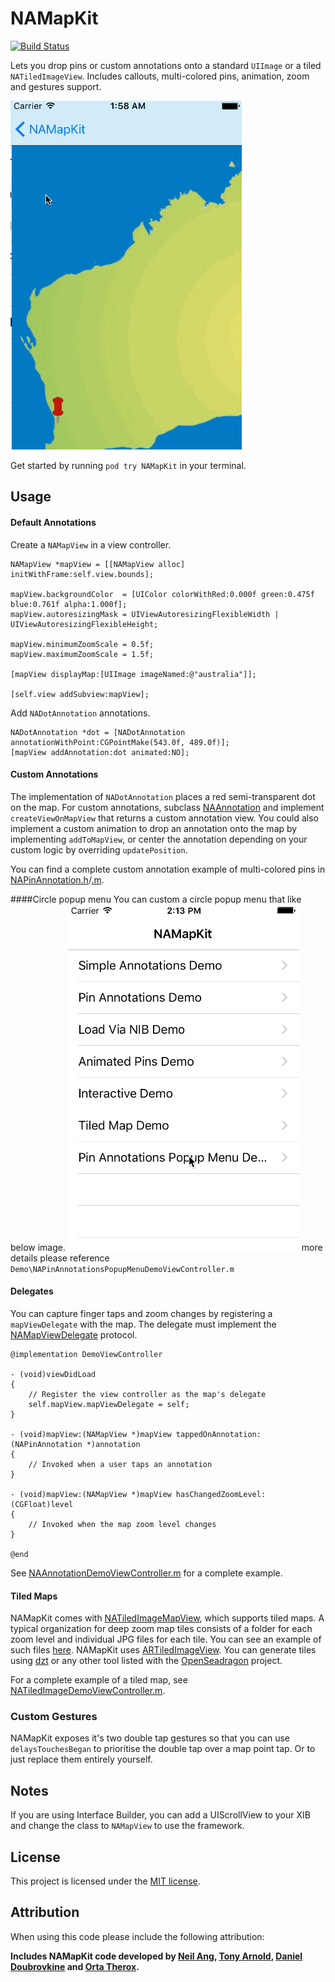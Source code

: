 NAMapKit
========

[![Build Status](https://travis-ci.org/neilang/NAMapKit.svg)](https://travis-ci.org/neilang/NAMapKit)

Lets you drop pins or custom annotations onto a standard `UIImage` or a tiled `NATiledImageView`. Includes callouts, multi-colored pins, animation, zoom and gestures support.

![Animated Demo](Demo/Screenshots/namapkit.gif)

Get started by running `pod try NAMapKit` in your terminal.

Usage
-----

#### Default Annotations

Create a `NAMapView` in a view controller.

``` objc
NAMapView *mapView = [[NAMapView alloc] initWithFrame:self.view.bounds];

mapView.backgroundColor  = [UIColor colorWithRed:0.000f green:0.475f blue:0.761f alpha:1.000f];
mapView.autoresizingMask = UIViewAutoresizingFlexibleWidth | UIViewAutoresizingFlexibleHeight;

mapView.minimumZoomScale = 0.5f;
mapView.maximumZoomScale = 1.5f;

[mapView displayMap:[UIImage imageNamed:@"australia"]];

[self.view addSubview:mapView];
```

Add `NADotAnnotation` annotations.

```
NADotAnnotation *dot = [NADotAnnotation annotationWithPoint:CGPointMake(543.0f, 489.0f)];
[mapView addAnnotation:dot animated:NO];
```

#### Custom Annotations

The implementation of `NADotAnnotation` places a red semi-transparent dot on the map. For custom annotations, subclass [NAAnnotation](NAMapKit/NAAnnotation.h) and implement `createViewOnMapView` that returns a custom annotation view. You could also implement a custom animation to drop an annotation onto the map by implementing `addToMapView`, or center the annotation depending on your custom logic by overriding `updatePosition`.

You can find a complete custom annotation example of multi-colored pins in [NAPinAnnotation.h](NAMapKit/NAPinAnnotation.h)/[.m](NAMapKit/NAPinAnnotation.m).

####Circle popup menu
You can custom a circle popup menu that like below image.
![Circle popup Animated Demo](Demo/Screenshots/namapkit2.gif)
more details please reference `Demo\NAPinAnnotationsPopupMenuDemoViewController.m`

#### Delegates

You can capture finger taps and zoom changes by registering a `mapViewDelegate` with the map. The delegate must implement the [NAMapViewDelegate](NAMapKit/NAMapViewDelegate.h) protocol.

```objc
@implementation DemoViewController

- (void)viewDidLoad
{
    // Register the view controller as the map's delegate
    self.mapView.mapViewDelegate = self;
}

- (void)mapView:(NAMapView *)mapView tappedOnAnnotation:(NAPinAnnotation *)annotation
{
    // Invoked when a user taps an annotation
}

- (void)mapView:(NAMapView *)mapView hasChangedZoomLevel:(CGFloat)level
{
    // Invoked when the map zoom level changes
}

@end
```

See [NAAnnotationDemoViewController.m](Demo/Demo/NAAnnotationDemoViewController.m) for a complete example.

#### Tiled Maps

NAMapKit comes with [NATiledImageMapView](NAMapKit/NATiledImageMapView.h), which supports tiled maps. A typical organization for deep zoom map tiles consists of a folder for each zoom level and individual JPG files for each tile. You can see an example of such files [here](Demo/Maps/Armory2014/tiles). NAMapKit uses [ARTiledImageView](https://github.com/dblock/ARTiledImageView). You can generate tiles using [dzt](https://github.com/dblock/dzt) or any other tool listed with the [OpenSeadragon](http://openseadragon.github.io/examples/creating-zooming-images) project.

For a complete example of a tiled map, see [NATiledImageDemoViewController.m](Demo/Demo/NATiledImageDemoViewController.m).

### Custom Gestures

NAMapKit exposes it's two double tap gestures so that you can use `delaysTouchesBegan` to prioritise the double tap over a map point tap. Or to just replace them entirely yourself.

Notes
-----

If you are using Interface Builder, you can add a UIScrollView to your XIB and change the class to `NAMapView` to use the framework.

License
-------

This project is licensed under the [MIT license](LICENSE).

Attribution
-----------

When using this code please include the following attribution:

**Includes NAMapKit code developed by [Neil Ang](http://neilang.com/), [Tony Arnold](http://thecocoabots.com/), [Daniel Doubrovkine](http://code.dblock.org/) and [Orta Therox](http://orta.github.io/).**
